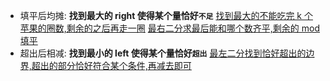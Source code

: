 - 填平后均摊:
  **找到最大的 right 使得某个量恰好`不足`**
  [找到最大的不能吃完 k 个苹果的圈数,剩余的之后再走一圈](E%20-%20Apple%20Baskets%20on%20Circle.py)
  [最右二分求最后能和哪个数齐平,剩余的 mod 填平](2234.%20%E8%8A%B1%E5%9B%AD%E7%9A%84%E6%9C%80%E5%A4%A7%E6%80%BB%E7%BE%8E%E4%B8%BD%E5%80%BC-%E5%89%8D%E7%BC%80%E5%92%8C%E4%BC%98%E5%8C%96%E4%BA%8C%E5%88%86check.py)
- 超出后相减:
  **找到最小的 left 使得某个量恰好`超出`**
  [最左二分找到恰好超出的边界,超出的部分恰好符合某个条件,再减去即可](../%E8%B6%85%E5%87%BA%E5%90%8E%E7%9B%B8%E5%87%8F/1648.%20%E9%94%80%E5%94%AE%E4%BB%B7%E5%80%BC%E5%87%8F%E5%B0%91%E7%9A%84%E9%A2%9C%E8%89%B2%E7%90%83.py)
